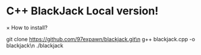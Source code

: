# C++ BlackJack Local version!

× How to install?

git clone https://github.com/97expawn/blackjack.git\n
g++ blackjack.cpp -o blackjack\n
./blackjack
